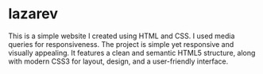 # lazarev
This is a simple website I created using HTML and CSS. I used media queries for responsiveness. The project is simple yet responsive and visually appealing. It features a clean and semantic HTML5 structure, along with modern CSS3 for layout, design, and a user-friendly interface.
